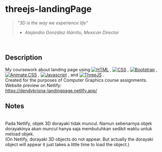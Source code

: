 # threejs-landingPage

> _"3D is the way we experience life"_
> - _Alejandro González Iñárritu, Mexican Director_
<br>

## Description
My coursework about landing page using [![HTML](https://img.shields.io/badge/html-%205%20%20%20-red)](https://img.shields.io/badge/html-%205%20%20%20-red) ,
[![CSS](https://img.shields.io/badge/css-3-orange)](https://img.shields.io/badge/css-3-orange) ,
[![Bootstrap](https://img.shields.io/badge/bootstrap-5.0.0-blueviolet)](https://img.shields.io/badge/bootstrap-5.0.0-blueviolet) ,
[![Animate.CSS](https://img.shields.io/badge/animate.css-4.1.1-blue)](https://img.shields.io/badge/animate.css-4.1.1-blue) ,
[![Javascript](https://img.shields.io/badge/javascript-V8-yellow)](https://img.shields.io/badge/javascript-V8-yellow) ,
and [![ThreeJS](https://img.shields.io/badge/threejs-0.85-green)](https://img.shields.io/badge/threejs-0.85-green)
.
<br>
Created for the purposes of Computer Graphics course assignments.
<br>
Website preview on Netlify:
<br>
https://dendykrisna-landingpage.netlify.app/
<br>
## Notes
<br>
Pada Netlify, objek 3D dorayaki tidak muncul. Namun sebenarnya objek dorayakinya akan muncul hanya saja membutuhkan sedikit waktu untuk meload objek.
<br>
(On Netlify, dorayaki 3D objects do not appear. But actually the dorayaki object will appear it just takes a little time to load the object.)
